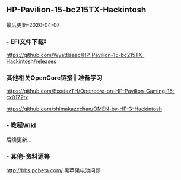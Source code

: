 ## HP-Pavilion-15-bc215TX-Hackintosh
最后更新-2020-04-07

### - EFI文件下载⏬

https://github.com/WyattIsaac/HP-Pavilion-15-bc215TX-Hackintosh/releases

### 其他相关OpenCore链接🔗 准备学习

https://github.com/ExodazTH/Opencore-on-HP-Pavilion-Gaming-15-cx0172tx

https://github.com/shimakazechan/OMEN-by-HP-3-Hackintosh

### - 教程Wiki

后续更新...

### - 其他-资料源等
http://bbs.pcbeta.com/   黑苹果电池问题
 
